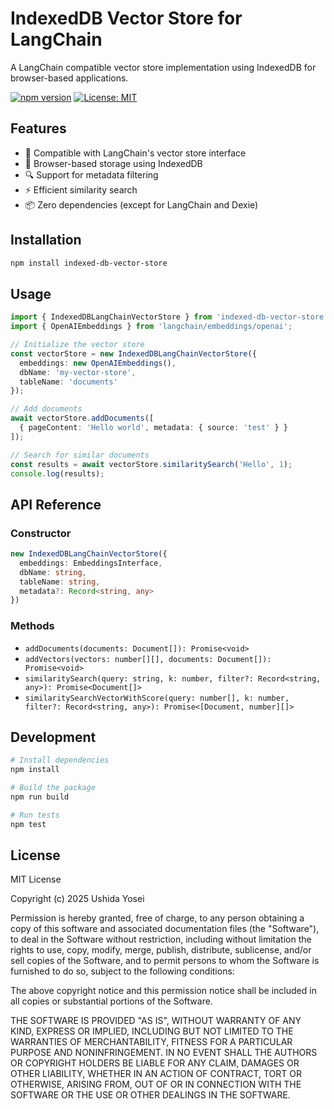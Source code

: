 # IndexedDB Vector Store for LangChain

A LangChain compatible vector store implementation using IndexedDB for browser-based applications.

[![npm version](https://badge.fury.io/js/indexed-db-vector-store.svg)](https://badge.fury.io/js/indexed-db-vector-store)
[![License: MIT](https://img.shields.io/badge/License-MIT-yellow.svg)](https://opensource.org/licenses/MIT)

## Features

- 🚀 Compatible with LangChain's vector store interface
- 💾 Browser-based storage using IndexedDB
- 🔍 Support for metadata filtering
- ⚡ Efficient similarity search
- 📦 Zero dependencies (except for LangChain and Dexie)

## Installation

```bash
npm install indexed-db-vector-store
```

## Usage

```typescript
import { IndexedDBLangChainVectorStore } from 'indexed-db-vector-store';
import { OpenAIEmbeddings } from 'langchain/embeddings/openai';

// Initialize the vector store
const vectorStore = new IndexedDBLangChainVectorStore({
  embeddings: new OpenAIEmbeddings(),
  dbName: 'my-vector-store',
  tableName: 'documents'
});

// Add documents
await vectorStore.addDocuments([
  { pageContent: 'Hello world', metadata: { source: 'test' } }
]);

// Search for similar documents
const results = await vectorStore.similaritySearch('Hello', 1);
console.log(results);
```

## API Reference

### Constructor

```typescript
new IndexedDBLangChainVectorStore({
  embeddings: EmbeddingsInterface,
  dbName: string,
  tableName: string,
  metadata?: Record<string, any>
})
```

### Methods

- `addDocuments(documents: Document[]): Promise<void>`
- `addVectors(vectors: number[][], documents: Document[]): Promise<void>`
- `similaritySearch(query: string, k: number, filter?: Record<string, any>): Promise<Document[]>`
- `similaritySearchVectorWithScore(query: number[], k: number, filter?: Record<string, any>): Promise<[Document, number][]>`

## Development

```bash
# Install dependencies
npm install

# Build the package
npm run build

# Run tests
npm test
```

## License

MIT License

Copyright (c) 2025 Ushida Yosei

Permission is hereby granted, free of charge, to any person obtaining a copy
of this software and associated documentation files (the "Software"), to deal
in the Software without restriction, including without limitation the rights
to use, copy, modify, merge, publish, distribute, sublicense, and/or sell
copies of the Software, and to permit persons to whom the Software is
furnished to do so, subject to the following conditions:

The above copyright notice and this permission notice shall be included in all
copies or substantial portions of the Software.

THE SOFTWARE IS PROVIDED "AS IS", WITHOUT WARRANTY OF ANY KIND, EXPRESS OR
IMPLIED, INCLUDING BUT NOT LIMITED TO THE WARRANTIES OF MERCHANTABILITY,
FITNESS FOR A PARTICULAR PURPOSE AND NONINFRINGEMENT. IN NO EVENT SHALL THE
AUTHORS OR COPYRIGHT HOLDERS BE LIABLE FOR ANY CLAIM, DAMAGES OR OTHER
LIABILITY, WHETHER IN AN ACTION OF CONTRACT, TORT OR OTHERWISE, ARISING FROM,
OUT OF OR IN CONNECTION WITH THE SOFTWARE OR THE USE OR OTHER DEALINGS IN THE
SOFTWARE.
